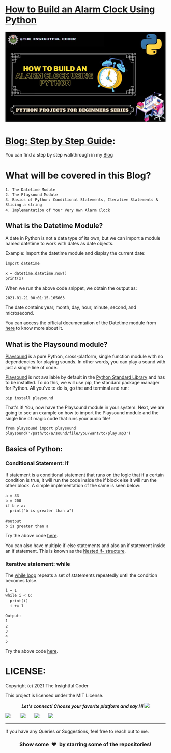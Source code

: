# [How to Build an Alarm Clock Using Python]()
![](https://github.com/SaiAshish-Konchada/Python-Projects-for-Beginners/blob/main/Alarm%20Clock/Alarm%20Clock.jpg)

[Blog: Step by Step Guide]():
==========================
You can find a step by step walkthrough in my [Blog]()
<br>

What will be covered in this Blog?
==========================
```
1. The Datetime Module
2. The Playsound Module
3. Basics of Python: Conditional Statements, Iterative Statements & Slicing a string 
4. Implementation of Your Very Own Alarm Clock
```
## What is the Datetime Module?

A date in Python is not a data type of its own, but we can import a module named datetime to work with dates as date objects.

Example: 
Import the datetime module and display the current date:

```
import datetime

x = datetime.datetime.now()
print(x)
```

When we run the above code snippet, we obtain the output as:

```
2021-01-21 00:01:15.165663
```

The date contains year, month, day, hour, minute, second, and microsecond.

You can access the official documentation of the Datetime module from [here](https://docs.python.org/3/library/datetime.html) to know more about it. 

## What is the Playsound module?

[Playsound](https://pypi.org/project/playsound/) is a pure Python, cross-platform, single function module with no dependencies for playing sounds. In other words, you can play a sound with just a single line of code. 

[Playsound](https://pypi.org/project/playsound/) is not available by default in the [Python Standard Library](https://docs.python.org/3/py-modindex.html) and has to be installed. To do this, we will use pip, the standard package manager for Python. All you've to do is, go the and terminal and run:

```
pip install playsound
```
That's it! You, now have the Playsound module in your system. Next, we are going to see an example on how to import the Playsound module and the single line of magic code that runs your audio file!

```
from playsound import playsound 
playsound('/path/to/a/sound/file/you/want/to/play.mp3')
```
## Basics of Python:

### Conditional Statement: if
If statement is a conditional statement that runs on the logic that if a certain condition is true, it will run the code inside the if block else it will run the other block. A simple implementation of the same is seen below:

```
a = 33
b = 200
if b > a:
  print("b is greater than a")

#output
b is greater than a
```
Try the above code [here](https://www.w3schools.com/python/trypython.asp?filename=demo_if2).

You can also have multiple if-else statements and also an if statement inside an if statement. This is known as the [Nested if- structure](https://www.w3schools.com/python/python_conditions.asp).

### Iterative statement: while
The [while loop](https://www.w3schools.com/python/python_while_loops.asp) repeats a set of statements repeatedly until the condition becomes false.

```
i = 1
while i < 6:
  print(i)
  i += 1

Output:
1
2
3
4
5
```
Try the above code [here](https://www.w3schools.com/python/trypython.asp?filename=demo_while).

LICENSE:
==========================
Copyright (c) 2021 The Insightful Coder

This project is licensed under the MIT License.
<p align="center">
  <b><i>Let's connect! Choose your favorite platform and say Hi  <img src="https://media.giphy.com/media/hvRJCLFzcasrR4ia7z/giphy.gif" width="20px"></i></b>

[<img height="30" src = "https://img.shields.io/github/followers/SaiAshish-Konchada?label=Follow&style=social">](GitHub) &nbsp;&nbsp;&nbsp;&nbsp;&nbsp;&nbsp;
[<img height="30" src="https://img.shields.io/badge/Hashnode-%230077B5.svg?&style=for-the-badge&logo=Hashnode&logoColor=white" />](https://theinsightfulcoder.hashnode.dev/)&nbsp;&nbsp;&nbsp;&nbsp;&nbsp;&nbsp;
<a href="mailto:saiashishkonchada@gmail.com" style="text-decoration:none"><img height="30" src = "https://img.shields.io/badge/gmail-c14438?&style=for-the-badge&logo=gmail&logoColor=white"></a>&nbsp;&nbsp;&nbsp;&nbsp;&nbsp;&nbsp;
[<img height="30" src="https://img.shields.io/badge/linkedin-blue.svg?&style=for-the-badge&logo=linkedin&logoColor=white" />](https://www.linkedin.com/in/sai-ashish/)
<br />

<hr />

 If you have any Queries or Suggestions, feel free to reach out to me.

<h3 align="center">Show some &nbsp;❤️&nbsp; by starring some of the repositories!</h3>
